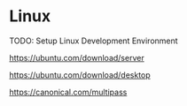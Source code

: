 # Linux

TODO: Setup Linux Development Environment

https://ubuntu.com/download/server

https://ubuntu.com/download/desktop

https://canonical.com/multipass
